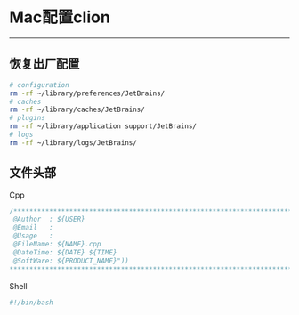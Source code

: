 # Mac配置clion

------

## 恢复出厂配置

```bash
# configuration
rm -rf ~/library/preferences/JetBrains/
# caches
rm -rf ~/library/caches/JetBrains/
# plugins
rm -rf ~/library/application support/JetBrains/
# logs
rm -rf ~/library/logs/JetBrains/
```

## 文件头部

Cpp

```cpp
/*************************************************************************
 @Author  : ${USER}
 @Email   : 
 @Usage   :
 @FileName: ${NAME}.cpp
 @DateTime: ${DATE} ${TIME}
 @SoftWare: ${PRODUCT_NAME}"))
************************************************************************/
```

Shell

```bash
#!/bin/bash
```

